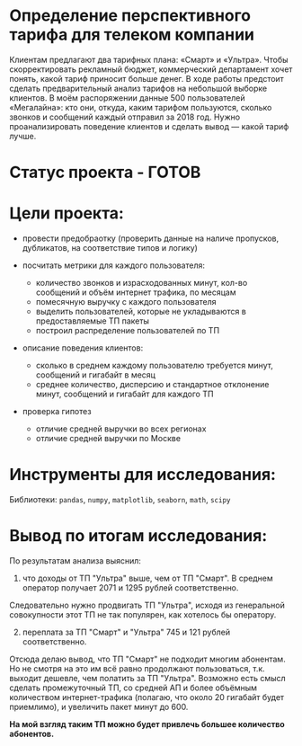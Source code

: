 # Определение перспективного тарифа для телеком компании
 
Клиентам предлагают два тарифных плана: «Смарт» и «Ультра». Чтобы скорректировать рекламный бюджет, коммерческий департамент хочет понять, какой тариф приносит больше денег. В ходе работы предстоит сделать предварительный анализ тарифов на небольшой выборке клиентов. В моём распоряжении данные 500 пользователей «Мегалайна»: кто они, откуда, каким тарифом пользуются, сколько звонков и сообщений каждый отправил за 2018 год. Нужно проанализировать поведение клиентов и сделать вывод — какой тариф лучше.


# Статус проекта - ГОТОВ


# Цели проекта:

- провести предобраотку (проверить данные на наличе пропусков, дубликатов, на соответствие типов и логику)

- посчитать метрики для каждого пользователя:
	- количество звонков и израсходованных минут, кол-во сообщений и объём интернет трафика, по месяцам
	- помесячную выручку с каждого пользователя
	- выделить пользователей, которые не укладываются в предоставляемые ТП пакеты
	- построил распределение пользователей по ТП

- описание поведения клиентов:
	- сколько в среднем каждому пользователю требуется минут, сообщений и гигабайт в месяц
	- среднее количество, дисперсию и стандартное отклонение минут, сообщений и гигабайт для каждого ТП

- проверка гипотез
	- отличие средней выручки во всех регионах
	- отличие средней выручки по Москве


# Инструменты для исследования:

Библиотеки: `pandas`, `numpy`, `matplotlib`, `seaborn`, `math`, `scipy`


# Вывод по итогам исследования:

По результатам анализа выяснил:

1) что доходы от ТП "Ультра" выше, чем от ТП "Смарт". В среднем оператор получает 2071 и 1295 рублей соответственно.

Следовательно нужно продвигать ТП "Ультра", исходя из генеральной совокупности этот ТП не так популярен, как хотелось бы оператору.

2) переплата за ТП "Смарт" и "Ультра" 745 и 121 рублей соответственно.

Отсюда делаю вывод, что ТП "Смарт" не подходит многим абонентам. Но не смотря на это им всё равно продолжают пользоваться, т.к. выходит дешевле, чем полатить за ТП "Ультра". Возможно есть смысл сделать промежуточный ТП, со средней АП и более объёмным количеством интернет-трафика (полагаю, что около 20 гигабайт будет приемлимо), и увеличить пакет минут до 600. 


**На мой взгляд таким ТП можно будет привлечь большее количество абонентов.** 